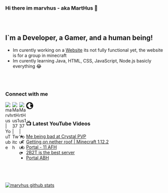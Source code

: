 ### Hi there im marvhus - aka MartHus 👋

<br />

#

## I`m a Developer, a Gamer, and a human being!
- Im curently working on a [Website](https://thesaltyboys.github.io) its not fully functional yet,
the website is for a group in minecraft
- Im curently learning Java, HTML, CSS, JavaScript, Node.js  basicly everything 😂


<br />

#

### Connect with me
[<img align="left" alt="marvhus | YouTube" width="22px" src="https://cdn.jsdelivr.net/npm/simple-icons@v3/icons/youtube.svg" />][marvhus]
[<img align="left" alt="MartHus137 | Twitch" width="22px" src="https://cdn.jsdelivr.net/npm/simple-icons@3.4.0/icons/twitch.svg" />][twitch]
[<img align="left" alt="MartHus137 | YouTube" width="22px" src="https://cdn.jsdelivr.net/npm/simple-icons@v3/icons/youtube.svg" />][MartHus137]
[<img align="left" alt="marvhus.github.io" width="22px" src="https://raw.githubusercontent.com/iconic/open-iconic/master/svg/globe.svg" />][website]

<br />

#

### 📺 Latest YouTube Videos
<!-- YOUTUBE:START -->
- [Me being bad at Crystal PVP](https://www.youtube.com/watch?v=LZgu2RGn1zM)
- [Getting on nether roof | Minecraft 1.12.2](https://www.youtube.com/watch?v=1jev2H54vj8)
- [Portal - 11 AFH](https://www.youtube.com/watch?v=P1NOMK2yAig)
- [2B2T is the best server](https://www.youtube.com/watch?v=HgdrqT-bPiY)
- [Portal ABH](https://www.youtube.com/watch?v=o0fFfp-mkSo)
<!-- YOUTUBE:END -->

<br />

#

[![marvhus github stats](https://github-readme-stats.vercel.app/api?username=marvhus&show_icons=true&count_private=true&theme=dark)](https://github.com/anuraghazra/github-readme-stats)

[website]: https://marvhus.github.io/
[marvhus]: https://www.youtube.com/channel/UCrMzOvZWrtzjLQxfWt_EzXw
[MartHus137]: https://www.youtube.com/channel/UC3GprUkYhIu5ZnU6ASLWoDg
[twitch]: https://twitch.tv/MartHus137
